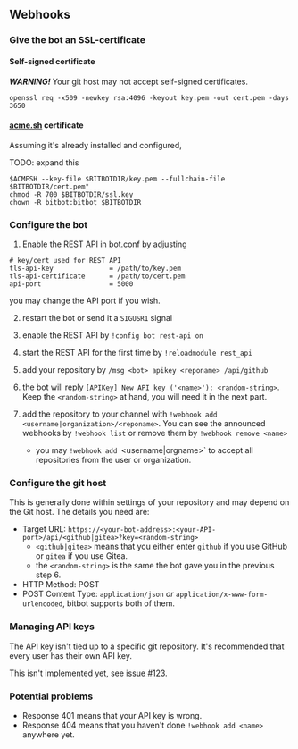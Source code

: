 ## Webhooks

### Give the bot an SSL-certificate

#### Self-signed certificate

***WARNING!*** Your git host may not accept self-signed certificates.

`openssl req -x509 -newkey rsa:4096 -keyout key.pem -out cert.pem -days 3650`

#### [acme.sh](https://github.com/Neilpang/acme.sh) certificate

Assuming it's already installed and configured,

TODO: expand this

```
$ACMESH --key-file $BITBOTDIR/key.pem --fullchain-file $BITBOTDIR/cert.pem"
chmod -R 700 $BITBOTDIR/ssl.key
chown -R bitbot:bitbot $BITBOTDIR
```
### Configure the bot

1. Enable the REST API in bot.conf by adjusting

```
# key/cert used for REST API
tls-api-key              = /path/to/key.pem
tls-api-certificate      = /path/to/cert.pem
api-port                 = 5000
```

you may change the API port if you wish.

2. restart the bot or send it a `SIGUSR1` signal

3. enable the REST API by `!config bot rest-api on`

4. start the REST API for the first time by `!reloadmodule rest_api`

5. add your repository by `/msg <bot> apikey <reponame> /api/github`

6. the bot will reply `[APIKey] New API key ('<name>'): <random-string>`.
   Keep the `<random-string>` at hand, you will need it in the next part.

7. add the repository to your channel with
   `!webhook add <username|organization>/<reponame>`. You can
   see the announced webhooks by `!webhook list` or remove them by
   `!webhook remove <name>`
    * you may `!webhook add `<username|orgname>` to accept all repositories
      from the user or organization.

### Configure the git host

This is generally done within settings of your repository and may depend
on the Git host. The details you need are:

* Target URL: `https://<your-bot-address>:<your-API-port>/api/<github|gitea>?key=<random-string>`
    * `<github|gitea>` means that you either enter `github` if you use
      GitHub or `gitea` if you use Gitea.
    * the `<random-string>` is the same the bot gave you in the previous
      step 6.
* HTTP Method: POST
* POST Content Type: `application/json` *or* `application/x-www-form-urlencoded`,
  bitbot supports both of them.

### Managing API keys

The API key isn't tied up to a specific git repository. It's recommended
that every user has their own API key.

This isn't implemented yet, see [issue #123](https://github.com/jesopo/bitbot/issues/123).

### Potential problems

* Response 401 means that your API key is wrong.
* Response 404 means that you haven't done `!webhook add <name>` anywhere
  yet.
